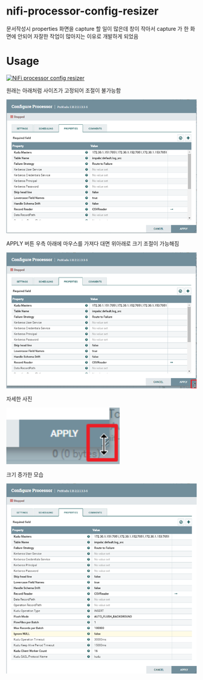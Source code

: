 # nifi-processor-config-resizer

문서작성시 properties 화면을 capture 할 일이 많은데 창이 작아서 capture 가 한 화면에 안되어 자잘한 작업이 많아지는 이유로 개발하게 되었음

# Usage

[![NiFi processor config resizer](http://img.youtube.com/vi/sQgpqx9x1bs/0.jpg)](https://youtu.be/sQgpqx9x1bs?t=0s)

원래는 아래처럼 사이즈가 고정되어 조절이 불가능함

![default Configure Processor](./screenshots/img00.png)

APPLY 버튼 우측 아래에 마우스를 가져다 대면 위아래로 크기 조절이 가능해짐

![Button Vertical Cursor](./screenshots/img01.png)

자세한 사진

<img src="./screenshots/img02.png" alt="Detail Button Vertical Cursor" style="width:300px;"/>

크기 증가한 모습

![Resized Configure Processor](./screenshots/img03.png)
